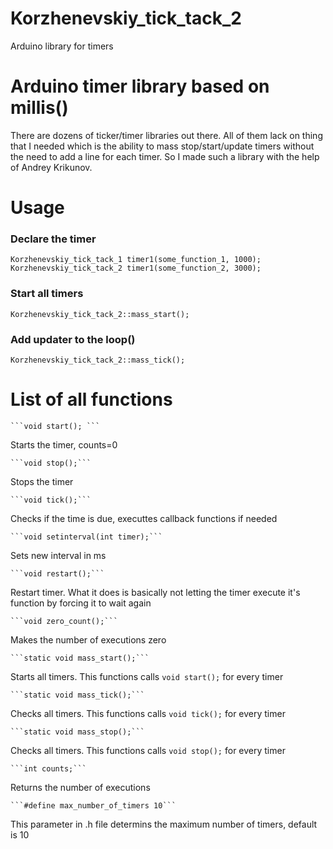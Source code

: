 # Korzhenevskiy_tick_tack_2
Arduino library for timers   
 
# Arduino timer library based on millis()

There are dozens of ticker/timer libraries out there. All of them lack on thing that I needed which is the ability to mass stop/start/update timers without the need to add a line for each timer. So I made such a library with the help of Andrey Krikunov.


# Usage

### Declare the timer
```
Korzhenevskiy_tick_tack_1 timer1(some_function_1, 1000);
Korzhenevskiy_tick_tack_2 timer1(some_function_2, 3000);
```
### Start all timers
```
Korzhenevskiy_tick_tack_2::mass_start();
```
### Add updater to the loop()
```
Korzhenevskiy_tick_tack_2::mass_tick();
```


# List of all functions

	```void start(); ``` 
Starts the timer, counts=0

	```void stop();```
 Stops the timer
 
	```void tick();```
 Checks if the time is due, executtes callback functions if needed
 
	```void setinterval(int timer);```
 Sets new interval in ms
 
	```void restart();```
 Restart timer. What it does is basically not letting the timer execute it's function by forcing it to wait again
 
	```void zero_count();```
 Makes the number of executions zero
 
	```static void mass_start();```
 Starts all timers.  This functions calls 	```void start();``` for every timer
 
	```static void mass_tick();```
 Checks all timers. This functions calls 	```void tick();``` for every timer
 
	```static void mass_stop();```
 Checks all timers. This functions calls 	```void stop();``` for every timer
 
	```int counts;```
 Returns the number of executions
 
 	```#define max_number_of_timers 10```
 This parameter in .h file determins the maximum number of timers, default is 10
 
